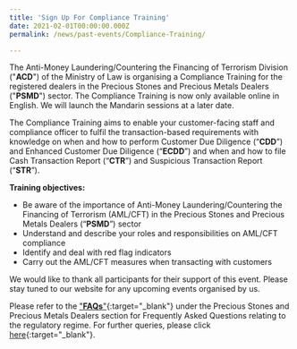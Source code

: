 ```yaml
---
title: 'Sign Up For Compliance Training'
date: 2021-02-01T00:00:00.000Z
permalink: /news/past-events/Compliance-Training/

---
```



The Anti-Money Laundering/Countering the Financing of Terrorism Division ("**ACD**") of the Ministry of Law is organising a Compliance Training for the registered dealers in the Precious Stones and Precious Metals Dealers ("**PSMD**") sector. The Compliance Training is now only available online in English. We will launch the Mandarin sessions at a later date.  

The Compliance Training aims to enable your customer-facing staff and compliance officer to fulfil the transaction-based requirements with knowledge on when and how to perform Customer Due Diligence (“**CDD**”) and Enhanced Customer Due Diligence (“**ECDD**”) and when and how to file Cash Transaction Report (“**CTR**”) and Suspicious Transaction Report (“**STR**”).

**Training objectives:**

-   Be aware of the importance of Anti-Money Laundering/Countering the Financing of Terrorism (AML/CFT) in the Precious Stones and Precious Metals Dealers (“**PSMD**”) sector
-   Understand and describe your roles and responsibilities on AML/CFT compliance
-   Identify and deal with red flag indicators
-   Carry out the AML/CFT measures when transacting with customers

We would like to thank all participants for their support of this event. Please stay tuned to our website for any upcoming events organised by us.

Please refer to the ["**FAQs**"](https://va.ecitizen.gov.sg/cfp/customerPages/mlaw/explorefaq.aspx){:target="_blank"} under the Precious Stones and Precious Metals Dealers section for Frequently Asked Questions relating to the regulatory regime. For further queries, please click [here](https://eservices.mlaw.gov.sg/enquiry/){:target="_blank"}.
